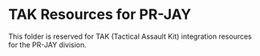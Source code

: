# TAK Resources for PR-JAY

This folder is reserved for TAK (Tactical Assault Kit) integration resources for the PR-JAY division.
